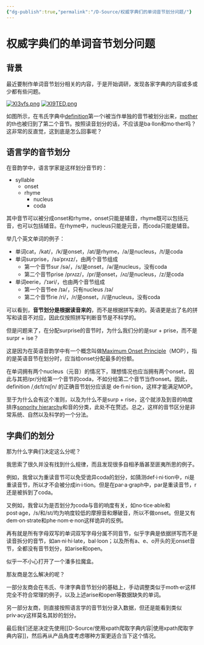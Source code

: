 ```yaml
---
{"dg-publish":true,"permalink":"/D-Source/权威字典们的单词音节划分问题/"}
---
```


# 权威字典们的单词音节划分问题
## 背景
最近要制作单词音节划分相关的内容，于是开始调研，发现各家字典的内容或多或少都有些问题。

[![XI3vfs.png](https://s1.ax1x.com/2022/06/14/XI3vfs.png)](https://imgtu.com/i/XI3vfs)
[![XI9TED.png](https://s1.ax1x.com/2022/06/14/XI9TED.png)](https://imgtu.com/i/XI9TED)

如图所示，在韦氏字典中[definition](https://www.merriam-webster.com/dictionary/balloon)第一个i被当作单独的音节被划分出来，[mother](https://www.merriam-webster.com/dictionary/mother)的th也被归到了第二个音节。按照读音划分的话，不应该是ba·llon和mo·ther吗？这非常的反直觉，这到底是怎么回事呢？

## 语言学的音节划分
在音韵学中，语言学家是这样划分音节的：

- syllable
	- onset
	- rhyme
		- nucleus
		- coda

其中音节可以被分成onset和rhyme，onset只能是辅音，rhyme既可以包括元音，也可以包括辅音。在rhyme中，nucleus只能是元音，而coda只能是辅音。

举几个英文单词的例子：
- 单词cat，/kat/，/k/是onset，/at/是rhyme，/a/是nucleus，/t/是coda
- 单词surprise，/səˈprʌɪz/，由两个音节组成
	- 第一个音节sur /sə/，/s/是onset，/ə/是nucleus，没有coda
	- 第二个音节prise /prʌɪz/，/pr/是onset，/ʌɪ/是nucleus，/z/是coda
- 单词eerie，/ˈɪəri/，也由两个音节组成
	- 第一个音节ee /ɪə/，只有nucleus /ɪə/
	- 第二个音节rie /ri/，/r/是onset，/i/是nucleus，没有coda


可以看到，**音节划分是根据读音来的**，而不是根据拼写来的。英语更是出了名的拼写和读音不对应，因此仅按照拼写判断音节是不科学的。

但是问题来了，在分配surprise的音节时，为什么我们分的是sur + prise，而不是surpr + ise？

这是因为在英语音韵学中有一个概念叫做[Maximum Onset Principle](http://www.glottopedia.org/index.php/Maximal_Onset_Principle)（MOP），指的是英语音节在划分时，应当给onset分配最多的份额。

在单词拥有两个nucleus（元音）的情况下，理想情况也应当拥有两个onset，因此与其把/pr/分给第一个音节的coda，不如分给第二个音节当作onset。因此，definition /ˌdɛfɪˈnɪʃn/ 的正确音节划分应该是 de·fi·ni·tion，这样才能满足MOP。

至于为什么会有这个准则，以及为什么不是surp + rise，这个就涉及到音的响度排序[sonority hierarchy](https://en.wikipedia.org/wiki/Sonority_hierarchy)和音的分类，此处不在赘述。总之，这样的音节区分是非常系统、自然以及科学的一个分法。


## 字典们的划分
那为什么字典们决定这么分呢？

我思索了很久并没有找到什么规律，而且发现很多自相矛盾甚至匪夷所思的例子。

例如，我曾以为重读音节可以免受诡异coda的划分，如猜测def·i·ni·tion中，ni是重读音节，所以才不会被分成in·i·tion。但是在par·a·graph中，par是重读音节，r还是被拆到了coda。

又例如，我曾以为是否划分为coda与音的响度有关，如no·tice·able和post·age，/s/和/st/均为响度较低的摩擦音和爆破音，所以不做onset。但是又有dem·on·strate和phe·nom·e·non这样诡异的反例。

再有就是所有字母双写的单词双写字母分属不同音节，似乎字典是依据拼写而不是读音拆分的音节，如an·ni·hi·late，bal·loon；以及所有a、e、o开头的无onset音节，全都没有音节划分，如arise和open。

似乎一不小心打开了一个潘多拉魔盒。

那友商是怎么解决的呢？

一部分友商会在韦氏、牛津字典音节划分的基础上，手动调整类似于moth·er这样完全不符合常理的例子，以及上述arise和open等数据缺失的单词。

另一部分友商，则直接按照语言学的音节划分录入数据，但还是能看到类似priv·acy这样莫名其妙的划分。

最后我们还是决定先使用[[D-Source/使用xpath爬取字典内容\|使用xpath爬取字典内容]]，然后再从产品角度考虑哪种方案更适合当下这个情况。
